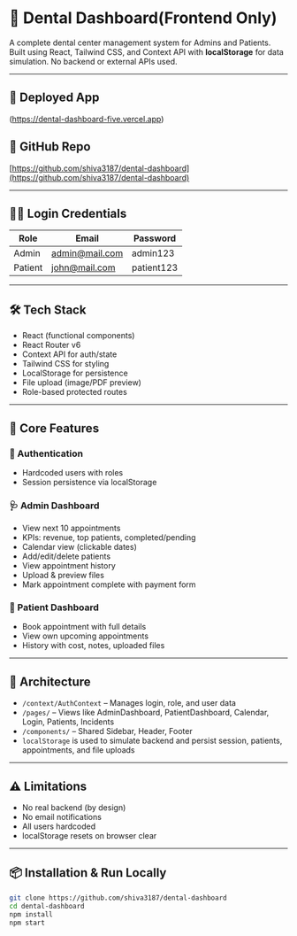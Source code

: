 # 🦷 Dental Dashboard(Frontend Only)

A complete dental center management system for Admins and Patients. Built using React, Tailwind CSS, and Context API with **localStorage** for data simulation. No backend or external APIs used.

---

## 🔗 Deployed App  
(https://dental-dashboard-five.vercel.app)

## 📁 GitHub Repo  
[https://github.com/shiva3187/dental-dashboard](https://github.com/shiva3187/dental-dashboard)

---

## 🧑‍⚕️ Login Credentials

| Role   | Email             | Password     |
|--------|-------------------|--------------|
| Admin  | admin@mail.com    | admin123     |
| Patient | john@mail.com     | patient123   |

---

## 🛠️ Tech Stack

- React (functional components)
- React Router v6
- Context API for auth/state
- Tailwind CSS for styling
- LocalStorage for persistence
- File upload (image/PDF preview)
- Role-based protected routes

---

## 📌 Core Features

### 🔐 Authentication
- Hardcoded users with roles
- Session persistence via localStorage

### 🩺 Admin Dashboard
- View next 10 appointments
- KPIs: revenue, top patients, completed/pending
- Calendar view (clickable dates)
- Add/edit/delete patients
- View appointment history
- Upload & preview files
- Mark appointment complete with payment form

### 👤 Patient Dashboard
- Book appointment with full details
- View own upcoming appointments
- History with cost, notes, uploaded files

---

## 🧠 Architecture

- `/context/AuthContext` – Manages login, role, and user data
- `/pages/` – Views like AdminDashboard, PatientDashboard, Calendar, Login, Patients, Incidents
- `/components/` – Shared Sidebar, Header, Footer
- `localStorage` is used to simulate backend and persist session, patients, appointments, and file uploads

---

## ⚠️ Limitations

- No real backend (by design)
- No email notifications
- All users hardcoded
- localStorage resets on browser clear

---

## 📦 Installation & Run Locally

```bash
git clone https://github.com/shiva3187/dental-dashboard
cd dental-dashboard
npm install
npm start

